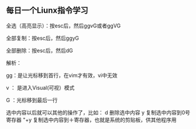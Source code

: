 ## 每日一个Liunx指令学习
全选（高亮显示）：按esc后，然后ggvG或者ggVG

全部复制：按esc后，然后ggyG

全部删除：按esc后，然后dG


解析：

gg：是让光标移到首行，在vim才有效，vi中无效 

v ： 是进入Visual(可视）模式 

G ：光标移到最后一行 

选中内容以后就可以其他的操作了，比如： 
d  删除选中内容 
y  复制选中内容到0号寄存器 
"+y  复制选中内容到＋寄存器，也就是系统的剪贴板，供其他程序用 
